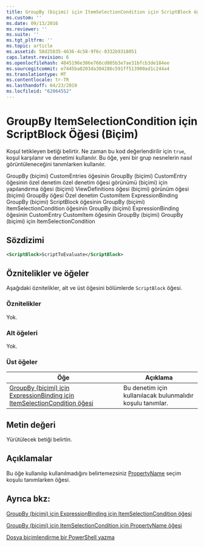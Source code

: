```yaml
---
title: GroupBy (biçimi) için ItemSelectionCondition için ScriptBlock öğesi | Microsoft Docs
ms.custom: ''
ms.date: 09/13/2016
ms.reviewer: ''
ms.suite: ''
ms.tgt_pltfrm: ''
ms.topic: article
ms.assetid: 58d25835-4636-4c58-9f6c-0332b9318051
caps.latest.revision: 6
ms.openlocfilehash: 4045196e306e766cd805b3e7ae31bfcb3de184ee
ms.sourcegitcommit: e7445ba8203da304286c591ff513900ad1c244a4
ms.translationtype: MT
ms.contentlocale: tr-TR
ms.lasthandoff: 04/23/2019
ms.locfileid: "62064552"
---
```

# <a name="scriptblock-element-for-itemselectioncondition-for-groupby-format"></a>GroupBy ItemSelectionCondition için ScriptBlock Öğesi (Biçim)

Koşul tetikleyen betiği belirtir. Ne zaman bu kod değerlendirilir için `true`, koşul karşılanır ve denetimi kullanılır. Bu öğe, yeni bir grup nesnelerin nasıl görüntüleneceğini tanımlarken kullanılır.

GroupBy (biçimi) CustomEntries öğesinin GroupBy (biçimi) CustomEntry öğesinin özel denetim özel denetim öğesi görünümü (biçimi) için yapılandırma öğesi (biçimi) ViewDefinitions öğesi (biçimi) görünüm öğesi (biçimi) GroupBy öğesi Özel denetim CustomItem ExpressionBinding GroupBy (biçimi) ScriptBlock öğesinin GroupBy (biçimi) ItemSelectionCondition öğesinin GroupBy (biçimi) ExpressionBinding öğesinin CustomEntry CustomItem öğesinin GroupBy (biçimi) GroupBy (biçimi) için ItemSelectionCondition

## <a name="syntax"></a>Sözdizimi

```xml
<ScriptBlock>ScriptToEvaluate</ScriptBlock>
```

## <a name="attributes-and-elements"></a>Öznitelikler ve öğeler

Aşağıdaki öznitelikler, alt ve üst öğesini bölümlerde `ScriptBlock` öğesi.

### <a name="attributes"></a>Öznitelikler

Yok.

### <a name="child-elements"></a>Alt öğeleri

Yok.

### <a name="parent-elements"></a>Üst öğeler

|Öğe|Açıklama|
|-------------|-----------------|
|[GroupBy (biçimi) için ExpressionBinding için ItemSelectionCondition öğesi](./itemselectioncondition-element-for-expressionbinding-for-groupby-format.md)|Bu denetim için kullanılacak bulunmalıdır koşulu tanımlar.|

## <a name="text-value"></a>Metin değeri

Yürütülecek betiği belirtin.

## <a name="remarks"></a>Açıklamalar

Bu öğe kullanılıp kullanılmadığını belirtemezsiniz [PropertyName](./propertyname-element-for-itemselectioncondition-for-groupby-format.md) seçim koşulu tanımlarken öğesi.

## <a name="see-also"></a>Ayrıca bkz:

[GroupBy (biçimi) için ExpressionBinding için ItemSelectionCondition öğesi](./itemselectioncondition-element-for-expressionbinding-for-groupby-format.md)

[GroupBy (biçimi) için ItemSelectionCondition için PropertyName öğesi](./propertyname-element-for-itemselectioncondition-for-groupby-format.md)

[Dosya biçimlendirme bir PowerShell yazma](./writing-a-powershell-formatting-file.md)
